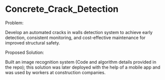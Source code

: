 # Concrete_Crack_Detection

Problem:

Develop an automated cracks in walls detection system to achieve early detection, consistent monitoring, and cost-effective maintenance for improved structural safety.

Proposed Solution:

Built an image recognition system (Code and algorithm details provided in the repo); this solution was later deployed with the help of a mobile app and was used by workers at construction companies.

